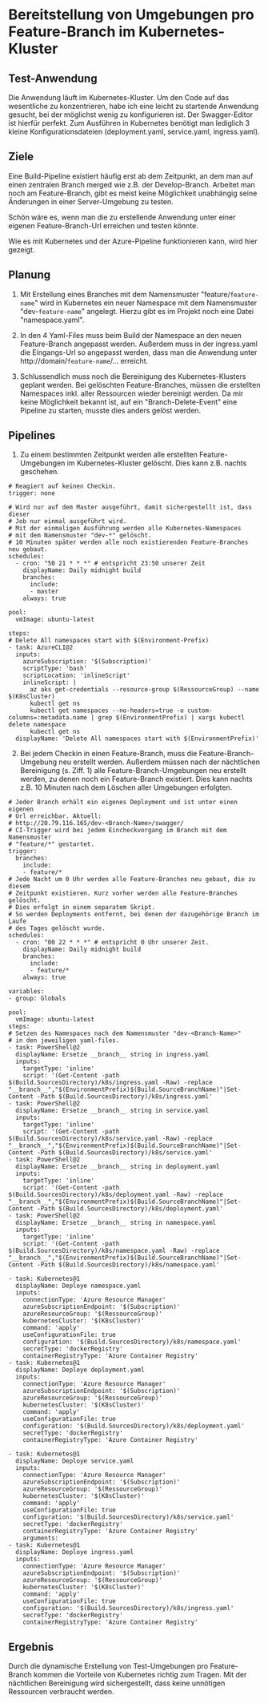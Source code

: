 # Bereitstellung von Umgebungen pro Feature-Branch im Kubernetes-Kluster

## Test-Anwendung
Die Anwendung läuft im Kubernetes-Kluster. Um den Code auf das wesentliche zu konzentrieren, habe ich eine leicht zu startende Anwendung gesucht, bei der möglichst wenig zu konfigurieren ist. Der Swagger-Editor ist hierfür perfekt. Zum Ausführen in Kubernetes benötigt man lediglich 3 kleine Konfigurationsdateien (deployment.yaml, service.yaml, ingress.yaml).

## Ziele
Eine Build-Pipeline existiert häufig erst ab dem Zeitpunkt, an dem man auf einen zentralen Branch merged wie z.B. der Develop-Branch. Arbeitet man noch am Feature-Branch, gibt es meist keine Möglichkeit unabhängig seine Änderungen in einer Server-Umgebung zu testen.

Schön wäre es, wenn man die zu erstellende Anwendung unter einer eigenen Feature-Branch-Url erreichen und testen könnte.

Wie es mit Kubernetes und der Azure-Pipeline funktionieren kann, wird hier gezeigt.

## Planung
1. Mit Erstellung eines Branches mit dem Namensmuster "feature/`feature-name`" wird in Kubernetes ein neuer Namespace mit dem Namensmuster "dev-`feature-name`" angelegt. Hierzu gibt es im Projekt noch eine Datei "namespace.yaml".

2. In den 4 Yaml-Files muss beim Build der Namespace an den neuen Feature-Branch angepasst werden.
Außerdem muss in der ingress.yaml die Eingangs-Url so angepasst werden, dass man die Anwendung unter http://domain/`feature-name`/... erreicht.

3. Schlussendlich muss noch die Bereinigung des Kubernetes-Klusters geplant werden. Bei gelöschten Feature-Branches, müssen die erstellten Namespaces inkl. aller Ressourcen wieder bereinigt werden. Da mir keine Möglichkeit bekannt ist, auf ein "Branch-Delete-Event" eine Pipeline zu starten, musste dies anders gelöst werden.

## Pipelines
1. Zu einem bestimmten Zeitpunkt werden alle erstellten Feature-Umgebungen im Kubernetes-Kluster gelöscht. Dies kann z.B. nachts geschehen.
```
# Reagiert auf keinen Checkin.
trigger: none

# Wird nur auf dem Master ausgeführt, damit sichergestellt ist, dass dieser
# Job nur einmal ausgeführt wird.
# Mit der einmaligen Ausführung werden alle Kubernetes-Namespaces
# mit dem Namensmuster "dev-*" gelöscht.
# 10 Minuten später werden alle noch existierenden Feature-Branches neu gebaut.
schedules:
  - cron: "50 21 * * *" # entspricht 23:50 unserer Zeit
    displayName: Daily midnight build
    branches:
      include: 
      - master 
    always: true

pool:
  vmImage: ubuntu-latest

steps:
# Delete All namespaces start with $(Environment-Prefix)
- task: AzureCLI@2
  inputs:
    azureSubscription: '$(Subscription)'
    scriptType: 'bash'
    scriptLocation: 'inlineScript'
    inlineScript: |
      az aks get-credentials --resource-group $(RessourceGroup) --name $(K8sCluster)
      kubectl get ns
      kubectl get namespaces --no-headers=true -o custom-columns=:metadata.name | grep $(EnvironmentPrefix) | xargs kubectl delete namespace
      kubectl get ns
  displayName: 'Delete All namespaces start with $(EnvironmentPrefix)'
```

2. Bei jedem Checkin in einen Feature-Branch, muss die Feature-Branch-Umgebung neu erstellt werden. Außerdem müssen nach der nächtlichen Bereinigung (s. Ziff. 1) alle Feature-Branch-Umgebungen neu erstellt werden, zu denen noch ein Feature-Branch existiert. Dies kann nachts z.B. 10 Minuten nach dem Löschen aller Umgebungen erfolgten.
````
# Jeder Branch erhält ein eigenes Deployment und ist unter einen eigenen 
# Url erreichbar. Aktuell:
# http://20.79.116.165/dev-<Branch-Name>/swagger/
# CI-Trigger wird bei jedem Eincheckvorgang im Branch mit dem Namensmuster
# "feature/*" gestartet.
trigger:
  branches:
    include:
    - feature/*
# Jede Nacht um 0 Uhr werden alle Feature-Branches neu gebaut, die zu diesem
# Zeitpunkt existieren. Kurz vorher werden alle Feature-Branches gelöscht.
# Dies erfolgt in einem separatem Skript.
# So werden Deployments entfernt, bei denen der dazugehörige Branch im Laufe
# des Tages gelöscht wurde.
schedules:
  - cron: "00 22 * * *" # entspricht 0 Uhr unserer Zeit.
    displayName: Daily midnight build
    branches:
      include:
      - feature/*
    always: true

variables:
- group: Globals

pool:
  vmImage: ubuntu-latest
steps:
# Setzen des Namespaces nach dem Namensmuster "dev-<Branch-Name>" 
# in den jeweiligen yaml-files.
- task: PowerShell@2
  displayName: Ersetze __branch__ string in ingress.yaml
  inputs:
    targetType: 'inline'
    script: '(Get-Content -path $(Build.SourcesDirectory)/k8s/ingress.yaml -Raw) -replace "__branch__","$(EnvironmentPrefix)$(Build.SourceBranchName)"|Set-Content -Path $(Build.SourcesDirectory)/k8s/ingress.yaml'
- task: PowerShell@2
  displayName: Ersetze __branch__ string in service.yaml
  inputs:
    targetType: 'inline'
    script: '(Get-Content -path $(Build.SourcesDirectory)/k8s/service.yaml -Raw) -replace "__branch__","$(EnvironmentPrefix)$(Build.SourceBranchName)"|Set-Content -Path $(Build.SourcesDirectory)/k8s/service.yaml'
- task: PowerShell@2
  displayName: Ersetze __branch__ string in deployment.yaml
  inputs:
    targetType: 'inline'
    script: '(Get-Content -path $(Build.SourcesDirectory)/k8s/deployment.yaml -Raw) -replace "__branch__","$(EnvironmentPrefix)$(Build.SourceBranchName)"|Set-Content -Path $(Build.SourcesDirectory)/k8s/deployment.yaml'
- task: PowerShell@2
  displayName: Ersetze __branch__ string in namespace.yaml
  inputs:
    targetType: 'inline'
    script: '(Get-Content -path $(Build.SourcesDirectory)/k8s/namespace.yaml -Raw) -replace "__branch__","$(EnvironmentPrefix)$(Build.SourceBranchName)"|Set-Content -Path $(Build.SourcesDirectory)/k8s/namespace.yaml'

- task: Kubernetes@1
  displayName: Deploye namespace.yaml
  inputs:
    connectionType: 'Azure Resource Manager'
    azureSubscriptionEndpoint: '$(Subscription)'
    azureResourceGroup: '$(RessourceGroup)'
    kubernetesCluster: '$(K8sCluster)'
    command: 'apply'
    useConfigurationFile: true
    configuration: '$(Build.SourcesDirectory)/k8s/namespace.yaml'
    secretType: 'dockerRegistry'
    containerRegistryType: 'Azure Container Registry'
- task: Kubernetes@1
  displayName: Deploye deployment.yaml
  inputs:
    connectionType: 'Azure Resource Manager'
    azureSubscriptionEndpoint: '$(Subscription)'
    azureResourceGroup: '$(RessourceGroup)'
    kubernetesCluster: '$(K8sCluster)'
    command: 'apply'
    useConfigurationFile: true
    configuration: '$(Build.SourcesDirectory)/k8s/deployment.yaml'
    secretType: 'dockerRegistry'
    containerRegistryType: 'Azure Container Registry'

- task: Kubernetes@1
  displayName: Deploye service.yaml
  inputs:
    connectionType: 'Azure Resource Manager'
    azureSubscriptionEndpoint: '$(Subscription)'
    azureResourceGroup: '$(RessourceGroup)'
    kubernetesCluster: '$(K8sCluster)'
    command: 'apply'
    useConfigurationFile: true
    configuration: '$(Build.SourcesDirectory)/k8s/service.yaml'
    secretType: 'dockerRegistry'
    containerRegistryType: 'Azure Container Registry'
    arguments: 
- task: Kubernetes@1
  displayName: Deploye ingress.yaml
  inputs:
    connectionType: 'Azure Resource Manager'
    azureSubscriptionEndpoint: '$(Subscription)'
    azureResourceGroup: '$(RessourceGroup)'
    kubernetesCluster: '$(K8sCluster)'
    command: 'apply'
    useConfigurationFile: true
    configuration: '$(Build.SourcesDirectory)/k8s/ingress.yaml'
    secretType: 'dockerRegistry'
    containerRegistryType: 'Azure Container Registry'
````

## Ergebnis
Durch die dynamische Erstellung von Test-Umgebungen pro Feature-Branch kommen die Vorteile von Kubernetes richtig zum Tragen. Mit der nächtlichen Bereinigung wird sichergestellt, dass keine unnötigen Ressourcen verbraucht werden.